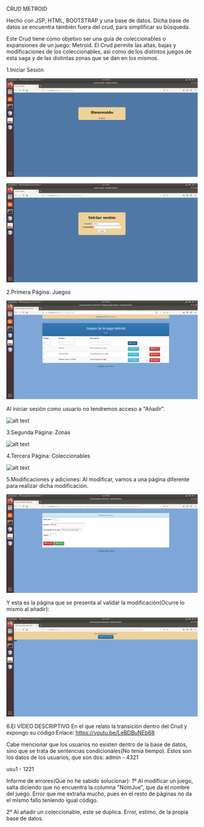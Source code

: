 
CRUD METROID

Hecho con JSP, HTML, BOOTSTRAP y una base de datos. Dicha base de datos se encuentra también fuera del crud, para simplificar su búsqueda.

Este Crud tiene como objetivo ser una guía de coleccionables o expansiones de un juego: Metroid.
El Crud permite las altas, bajas y modificaciones de los coleccionables, así como de los distintos juegos de esta saga y de las distintas zonas que se dan en los mismos.

1.Iniciar Sesión

![alt text](https://github.com/rodrigolopezramoss/Coleccionables-Metroid/blob/master/capturas/ubuntu1804_v03-2020-03-09-17-33-32.png)

![alt text](https://github.com/rodrigolopezramoss/Coleccionables-Metroid/blob/master/capturas/ubuntu1804_v03-2020-03-09-17-33-54.png)


2.Primera Página: Juegos

![alt text](https://github.com/rodrigolopezramoss/Coleccionables-Metroid/blob/master/capturas/ubuntu1804_v03-2020-03-09-17-34-24.png)


Al iniciar sesión como usuario no tendremos acceso a "Añadir".

![alt text]()


3.Segunda Página: Zonas

![alt text]()


4.Tercera Página: Coleccionables

![alt text]()


5.Modificaciones y adiciones:
Al modificar, vamos a una página diferente para realizar dicha modificación.

![alt text](https://github.com/rodrigolopezramoss/Coleccionables-Metroid/blob/master/capturas/ubuntu1804_v03-2020-03-09-18-00-18.png)


Y esta es la página que se presenta al validar la modificación(Ocurre lo mismo al añadir):

![alt text](https://github.com/rodrigolopezramoss/Coleccionables-Metroid/blob/master/capturas/ubuntu1804_v03-2020-03-09-18-00-27.png)


6.El VÍDEO DESCRIPTIVO
En el que relato la transición dentro del Crud y expongo su código
Enlace: https://youtu.be/LeBDBuNEb68



Cabe mencionar que los usuarios no existen dentro de la base de datos, sino que se trata de sentencias condicionales(No tenía tiempo). Estos son los datos de los usuarios, que son dos:
admin - 4321

usu1 - 1221

Informe de errores(Que no he sabido solucionar):
1º Al modificar un juego, salta diciendo que no encuentra la columna "NomJue", que da el nombre del juego. Error que me extraña mucho, pues en el resto de páginas no da el mismo fallo teniendo igual código.

2º Al añadir un coleccionable, este se duplica. Error, estimo, de la propia base de datos.

